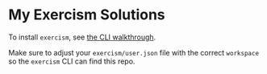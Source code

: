 # My Exercism Solutions

To install `exercism`, see [the CLI walkthrough](https://exercism.io/cli-walkthrough).

Make sure to adjust your `exercism/user.json` file with the correct `workspace` so the `exercism`
CLI can find this repo.
